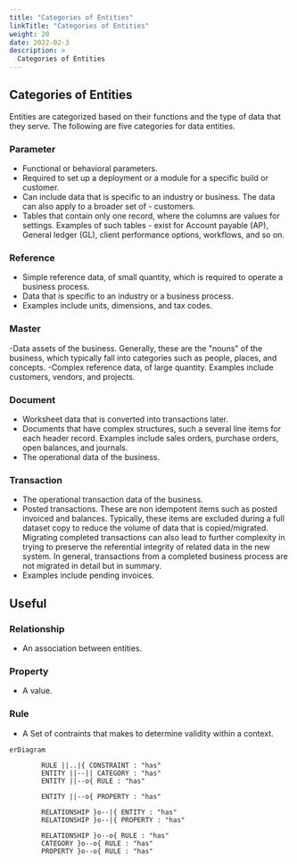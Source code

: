 ```yaml
---
title: "Categories of Entities"
linkTitle: "Categories of Entities"
weight: 20
date: 2022-02-3
description: >
  Categories of Entities
---
```


## Categories of Entities

Entities are categorized based on their functions and the type of data that they serve. The following are five categories for data entities.

### Parameter

- Functional or behavioral parameters.
- Required to set up a deployment or a module for a specific build or customer.
- Can include data that is specific to an industry or business. The data can also apply to a broader set of - customers.
- Tables that contain only one record, where the columns are values for settings. Examples of such tables - exist for Account payable (AP), General ledger (GL), client performance options, workflows, and so on.

### Reference

- Simple reference data, of small quantity, which is required to operate a business process.
- Data that is specific to an industry or a business process.
- Examples include units, dimensions, and tax codes.

### Master

-Data assets of the business. Generally, these are the "nouns" of the business, which typically fall into categories such as people, places, and concepts.
-Complex reference data, of large quantity. Examples include customers, vendors, and projects.

### Document

- Worksheet data that is converted into transactions later.
- Documents that have complex structures, such a several line items for each header record. Examples include sales orders, purchase orders, open balances, and journals.
- The operational data of the business.

### Transaction

- The operational transaction data of the business.
- Posted transactions. These are non idempotent items such as posted invoiced and balances. Typically, these items are excluded during a full dataset copy to reduce the volume of data that is copied/migrated. Migrating completed transactions can also lead to further complexity in trying to preserve the referential integrity of related data in the new system. In general, transactions from a completed business process are not migrated in detail but in summary.
- Examples include pending invoices.

## Useful

### Relationship

- An association between entities.

### Property

- A value.

### Rule

- A Set of contraints that makes to determine validity within a context.

```mermaid
erDiagram

        RULE ||..|{ CONSTRAINT : "has"
        ENTITY ||--|| CATEGORY : "has"
        ENTITY ||--o{ RULE : "has"
        
        ENTITY ||--o{ PROPERTY : "has"

        RELATIONSHIP }o--|{ ENTITY : "has"
        RELATIONSHIP }o--|{ PROPERTY : "has"

        RELATIONSHIP }o--o{ RULE : "has"        
        CATEGORY }o--o{ RULE : "has"
        PROPERTY }o--o{ RULE : "has"      

```
